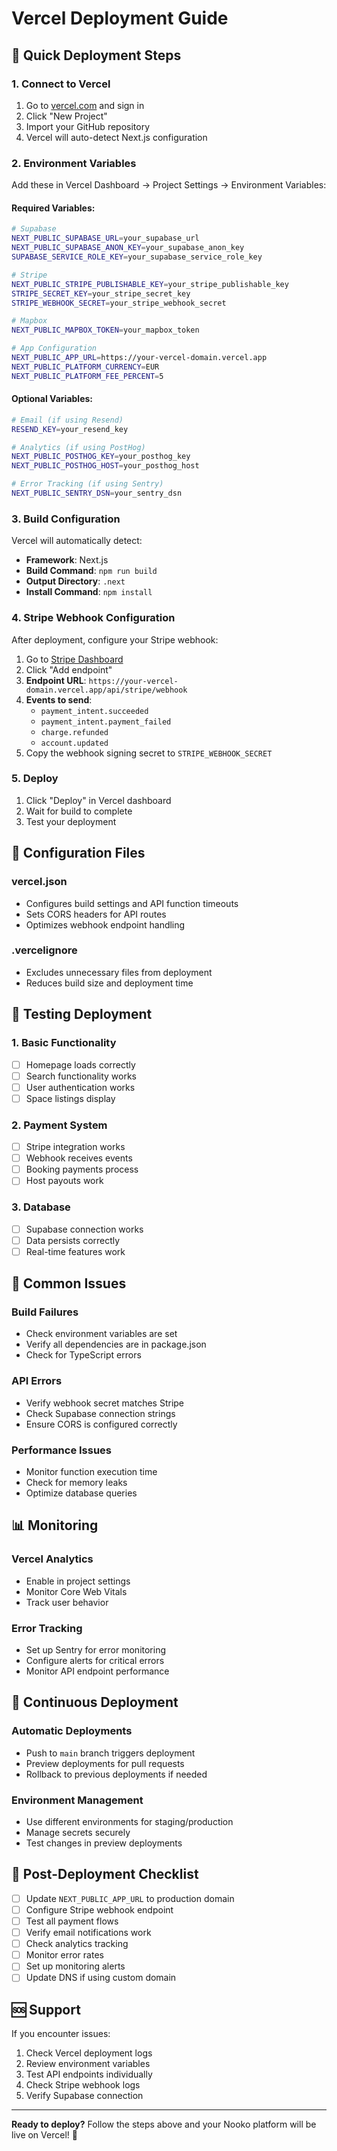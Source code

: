 # Vercel Deployment Guide

## 🚀 Quick Deployment Steps

### 1. Connect to Vercel
1. Go to [vercel.com](https://vercel.com) and sign in
2. Click "New Project"
3. Import your GitHub repository
4. Vercel will auto-detect Next.js configuration

### 2. Environment Variables
Add these in Vercel Dashboard → Project Settings → Environment Variables:

#### Required Variables:
```bash
# Supabase
NEXT_PUBLIC_SUPABASE_URL=your_supabase_url
NEXT_PUBLIC_SUPABASE_ANON_KEY=your_supabase_anon_key
SUPABASE_SERVICE_ROLE_KEY=your_supabase_service_role_key

# Stripe
NEXT_PUBLIC_STRIPE_PUBLISHABLE_KEY=your_stripe_publishable_key
STRIPE_SECRET_KEY=your_stripe_secret_key
STRIPE_WEBHOOK_SECRET=your_stripe_webhook_secret

# Mapbox
NEXT_PUBLIC_MAPBOX_TOKEN=your_mapbox_token

# App Configuration
NEXT_PUBLIC_APP_URL=https://your-vercel-domain.vercel.app
NEXT_PUBLIC_PLATFORM_CURRENCY=EUR
NEXT_PUBLIC_PLATFORM_FEE_PERCENT=5
```

#### Optional Variables:
```bash
# Email (if using Resend)
RESEND_KEY=your_resend_key

# Analytics (if using PostHog)
NEXT_PUBLIC_POSTHOG_KEY=your_posthog_key
NEXT_PUBLIC_POSTHOG_HOST=your_posthog_host

# Error Tracking (if using Sentry)
NEXT_PUBLIC_SENTRY_DSN=your_sentry_dsn
```

### 3. Build Configuration
Vercel will automatically detect:
- **Framework**: Next.js
- **Build Command**: `npm run build`
- **Output Directory**: `.next`
- **Install Command**: `npm install`

### 4. Stripe Webhook Configuration
After deployment, configure your Stripe webhook:

1. Go to [Stripe Dashboard](https://dashboard.stripe.com/webhooks)
2. Click "Add endpoint"
3. **Endpoint URL**: `https://your-vercel-domain.vercel.app/api/stripe/webhook`
4. **Events to send**:
   - `payment_intent.succeeded`
   - `payment_intent.payment_failed`
   - `charge.refunded`
   - `account.updated`
5. Copy the webhook signing secret to `STRIPE_WEBHOOK_SECRET`

### 5. Deploy
1. Click "Deploy" in Vercel dashboard
2. Wait for build to complete
3. Test your deployment

## 🔧 Configuration Files

### vercel.json
- Configures build settings and API function timeouts
- Sets CORS headers for API routes
- Optimizes webhook endpoint handling

### .vercelignore
- Excludes unnecessary files from deployment
- Reduces build size and deployment time

## 🧪 Testing Deployment

### 1. Basic Functionality
- [ ] Homepage loads correctly
- [ ] Search functionality works
- [ ] User authentication works
- [ ] Space listings display

### 2. Payment System
- [ ] Stripe integration works
- [ ] Webhook receives events
- [ ] Booking payments process
- [ ] Host payouts work

### 3. Database
- [ ] Supabase connection works
- [ ] Data persists correctly
- [ ] Real-time features work

## 🚨 Common Issues

### Build Failures
- Check environment variables are set
- Verify all dependencies are in package.json
- Check for TypeScript errors

### API Errors
- Verify webhook secret matches Stripe
- Check Supabase connection strings
- Ensure CORS is configured correctly

### Performance Issues
- Monitor function execution time
- Check for memory leaks
- Optimize database queries

## 📊 Monitoring

### Vercel Analytics
- Enable in project settings
- Monitor Core Web Vitals
- Track user behavior

### Error Tracking
- Set up Sentry for error monitoring
- Configure alerts for critical errors
- Monitor API endpoint performance

## 🔄 Continuous Deployment

### Automatic Deployments
- Push to `main` branch triggers deployment
- Preview deployments for pull requests
- Rollback to previous deployments if needed

### Environment Management
- Use different environments for staging/production
- Manage secrets securely
- Test changes in preview deployments

## 📝 Post-Deployment Checklist

- [ ] Update `NEXT_PUBLIC_APP_URL` to production domain
- [ ] Configure Stripe webhook endpoint
- [ ] Test all payment flows
- [ ] Verify email notifications work
- [ ] Check analytics tracking
- [ ] Monitor error rates
- [ ] Set up monitoring alerts
- [ ] Update DNS if using custom domain

## 🆘 Support

If you encounter issues:
1. Check Vercel deployment logs
2. Review environment variables
3. Test API endpoints individually
4. Check Stripe webhook logs
5. Verify Supabase connection

---

**Ready to deploy?** Follow the steps above and your Nooko platform will be live on Vercel! 🎉

